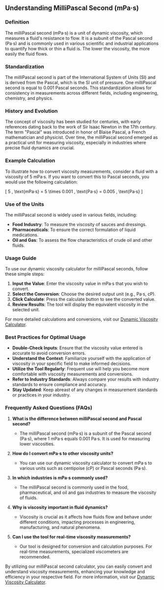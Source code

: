 ## Understanding MilliPascal Second (mPa·s)

### Definition
The milliPascal second (mPa·s) is a unit of dynamic viscosity, which measures a fluid's resistance to flow. It is a subunit of the Pascal second (Pa·s) and is commonly used in various scientific and industrial applications to quantify how thick or thin a fluid is. The lower the viscosity, the more easily the fluid flows.

### Standardization
The milliPascal second is part of the International System of Units (SI) and is derived from the Pascal, which is the SI unit of pressure. One milliPascal second is equal to 0.001 Pascal seconds. This standardization allows for consistency in measurements across different fields, including engineering, chemistry, and physics.

### History and Evolution
The concept of viscosity has been studied for centuries, with early references dating back to the work of Sir Isaac Newton in the 17th century. The term "Pascal" was introduced in honor of Blaise Pascal, a French mathematician and physicist. Over time, the milliPascal second emerged as a practical unit for measuring viscosity, especially in industries where precise fluid dynamics are crucial.

### Example Calculation
To illustrate how to convert viscosity measurements, consider a fluid with a viscosity of 5 mPa·s. If you want to convert this to Pascal seconds, you would use the following calculation:

\[ 
5 \, \text{mPa·s} = 5 \times 0.001 \, \text{Pa·s} = 0.005 \, \text{Pa·s} 
\]

### Use of the Units
The milliPascal second is widely used in various fields, including:
- **Food Industry**: To measure the viscosity of sauces and dressings.
- **Pharmaceuticals**: To ensure the correct formulation of liquid medications.
- **Oil and Gas**: To assess the flow characteristics of crude oil and other fluids.

### Usage Guide
To use our dynamic viscosity calculator for milliPascal seconds, follow these simple steps:
1. **Input the Value**: Enter the viscosity value in mPa·s that you wish to convert.
2. **Select the Conversion**: Choose the desired output unit (e.g., Pa·s, cP).
3. **Click Calculate**: Press the calculate button to see the converted value.
4. **Review Results**: The tool will display the equivalent viscosity in the selected unit.

For more detailed calculations and conversions, visit our [Dynamic Viscosity Calculator](https://www.inayam.co/unit-converter/viscosity_dynamic).

### Best Practices for Optimal Usage
- **Double-Check Inputs**: Ensure that the viscosity value entered is accurate to avoid conversion errors.
- **Understand the Context**: Familiarize yourself with the application of viscosity in your specific field to make informed decisions.
- **Utilize the Tool Regularly**: Frequent use will help you become more comfortable with viscosity measurements and conversions.
- **Refer to Industry Standards**: Always compare your results with industry standards to ensure compliance and accuracy.
- **Stay Updated**: Keep abreast of any changes in measurement standards or practices in your industry.

### Frequently Asked Questions (FAQs)

1. **What is the difference between milliPascal second and Pascal second?**
   - The milliPascal second (mPa·s) is a subunit of the Pascal second (Pa·s), where 1 mPa·s equals 0.001 Pa·s. It is used for measuring lower viscosities.

2. **How do I convert mPa·s to other viscosity units?**
   - You can use our dynamic viscosity calculator to convert mPa·s to various units such as centipoise (cP) or Pascal seconds (Pa·s).

3. **In which industries is mPa·s commonly used?**
   - The milliPascal second is commonly used in the food, pharmaceutical, and oil and gas industries to measure the viscosity of fluids.

4. **Why is viscosity important in fluid dynamics?**
   - Viscosity is crucial as it affects how fluids flow and behave under different conditions, impacting processes in engineering, manufacturing, and natural phenomena.

5. **Can I use the tool for real-time viscosity measurements?**
   - Our tool is designed for conversion and calculation purposes. For real-time measurements, specialized viscometers are recommended. 

By utilizing our milliPascal second calculator, you can easily convert and understand viscosity measurements, enhancing your knowledge and efficiency in your respective field. For more information, visit our [Dynamic Viscosity Calculator](https://www.inayam.co/unit-converter/viscosity_dynamic).